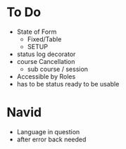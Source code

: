 # To Do 
- State of Form
  - Fixed/Table
  - SETUP 
- status log decorator
- course Cancellation
  - sub course / session
- Accessible by Roles
- has to be status ready to be usable

# Navid 
- Language in question
- after error back needed